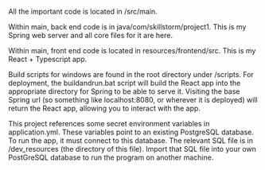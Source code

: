 All the important code is located in /src/main. 

Within main, back end code is in java/com/skillstorm/project1. This is my Spring web server and all core files for it are here. 

Within main, front end code is located in resources/frontend/src. This is my React + Typescript app.

Build scripts for windows are found in the root directory under /scripts. For deployment, the buildandrun.bat script will build the React app into the appropriate directory for Spring to be able to serve it. Visiting the base Spring url (so something like localhost:8080, or wherever it is deployed) will return the React app, allowing you to interact with the app. 

This project references some secret environment variables in application.yml. These variables point to an existing PostgreSQL database. To run the app, it must connect to this database. The relevant SQL file is in /dev_resources (the directory of this file). Import that SQL file into your own PostGreSQL database to run the program on another machine. 

